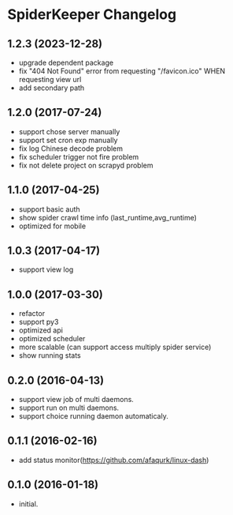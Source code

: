 # SpiderKeeper Changelog

## 1.2.3 (2023-12-28)
- upgrade dependent package
- fix "404 Not Found" error from requesting "/favicon.ico" WHEN requesting view url
- add secondary path

## 1.2.0 (2017-07-24)
- support chose server manually
- support set cron exp manually
- fix log Chinese decode problem
- fix scheduler trigger not fire problem
- fix not delete project on scrapyd problem

## 1.1.0 (2017-04-25)
- support basic auth
- show spider crawl time info (last_runtime,avg_runtime)
- optimized for mobile

## 1.0.3 (2017-04-17)
- support view log

## 1.0.0 (2017-03-30)
- refactor
- support py3
- optimized api
- optimized scheduler
- more scalable (can support access multiply spider service)
- show running stats

## 0.2.0 (2016-04-13)
- support view job of multi daemons.
- support run on multi daemons.
- support choice running daemon automaticaly.

## 0.1.1 (2016-02-16)
- add status monitor(https://github.com/afaqurk/linux-dash)

## 0.1.0 (2016-01-18)
- initial.